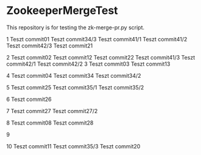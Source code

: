 # ZookeeperMergeTest
This repository is for testing the zk-merge-pr.py script. 

1
Teszt commit01
Teszt commit34/3
Teszt commit41/1
Teszt commit41/2
Teszt commit42/3
Teszt commit21

2
Teszt commit02
Teszt commit12
Teszt commit22
Teszt commit41/3
Teszt commit42/1
Teszt commit42/2
3
Teszt commit03
Teszt commit13

4
Teszt commit04
Teszt commit34
Teszt commit34/2

5
Teszt commit25
Teszt commit35/1
Teszt commit35/2

6
Teszt commit26

7
Teszt commit27
Teszt commit27/2

8
Teszt commit08
Teszt commit28

9

10
Teszt commit11
Teszt commit35/3
Teszt commit20
